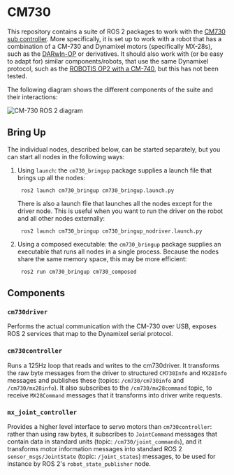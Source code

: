 # CM730

This repository contains a suite of ROS 2 packages to work with the
[CM730 sub
controller](http://support.robotis.com/en/product/darwin-op/references/reference/hardware_specifications/electronics/sub_controller_(cm-730).htm). More
specifically, it is set up to work with a robot that has a combination
of a CM-730 and Dynamixel motors (specifically MX-28s), such as the
[DARwIn-OP](http://support.robotis.com/en/product/darwin-op.htm) or
derivatives. It should also work with (or be easy to adapt for)
similar components/robots, that use the same Dynamixel protocol, such
as the [ROBOTIS OP2 with a
CM-740](http://www.robotis.us/robotis-op2-us/), but this has not been
tested.

The following diagram shows the different components of the suite and
their interactions:

![CM-730 ROS 2 diagram](https://robocuplab.herts.ac.uk/ros2/cm730driver/raw/master/cm730ros2diagram.svg)

## Bring Up

The individual nodes, described below, can be started separately, but you can start all nodes in the following ways:

1. Using `launch`: the `cm730_bringup` package supplies a launch file
   that brings up all the nodes:
   
        ros2 launch cm730_bringup cm730_bringup.launch.py

    There is also a launch file that launches all the nodes except for
    the driver node. This is useful when you want to run the driver on
    the robot and all other nodes externally:

        ros2 launch cm730_bringup cm730_bringup_nodriver.launch.py

2. Using a composed executable: the `cm730_bringup` package supplies
    an executable that runs all nodes in a single process. Because the
    nodes share the same memory space, this may be more efficient:
    
        ros2 run cm730_bringup cm730_composed

## Components

### `cm730driver`

Performs the actual communication with the CM-730 over USB, exposes
ROS 2 services that map to the Dynamixel serial protocol.

### `cm730controller`

Runs a 125Hz loop that reads and writes to the cm730driver. It
transforms the raw byte messages from the driver to structured
`CM730Info` and `MX28Info` messages and publishes these (topics:
`/cm730/cm730info` and `/cm730/mx28info`). It also subscribes to the
`/cm730/mx28command` topic, to receive `MX28Command` messages that it
transforms into driver write requests.

### `mx_joint_controller`

Provides a higher level interface to servo motors than
`cm730controller`: rather than using raw bytes, it subscribes to
`JointCommand` messages that contain data in standard units (topic:
`/cm730/joint_commands`), and it transforms motor information messages
into standard ROS 2 `sensor_msgs/JointState` (topic: `/joint_states`)
messages, to be used for instance by ROS 2's `robot_state_publisher`
node.
